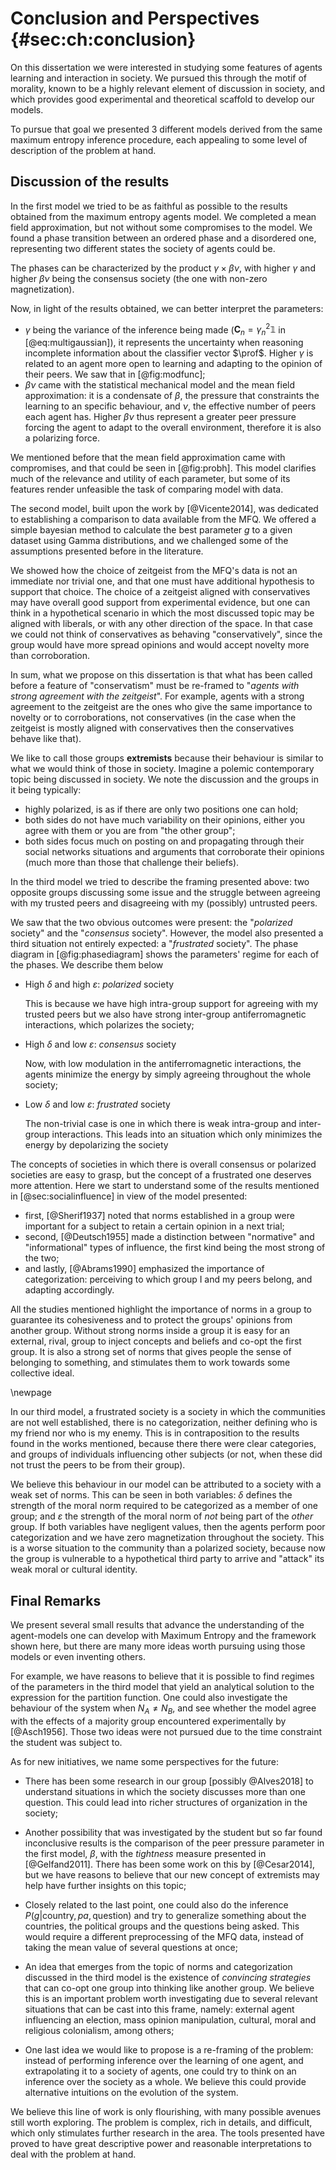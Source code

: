 
# Conclusion and Perspectives {#sec:ch:conclusion}

On this dissertation we were interested in studying some features of agents learning and interaction in society. We pursued this through the motif of morality, known to be a highly relevant element of discussion in society, and which provides good experimental and theoretical scaffold to develop our models.

To pursue that goal we presented 3 different models derived from the same maximum entropy inference procedure, each appealing to some level of description of the problem at hand.

## Discussion of the results

In the first model we tried to be as faithful as possible to the results obtained from the maximum entropy agents model. We completed a mean field approximation, but not without some compromises to the model. We found a phase transition between an ordered phase and a disordered one, representing two different states the society of agents could be.

The phases can be characterized by the product $\gamma \times \beta\nu$, with higher $\gamma$ and higher $\beta\nu$ being the consensus society (the one with non-zero magnetization).

Now, in light of the results obtained, we can better interpret the parameters:

- $\gamma$ being the variance of the inference being made ($\mathbf{C}_n =  \gamma^2_n \mathbb1$ in [@eq:multigaussian]), it represents the uncertainty when reasoning incomplete information about the classifier vector $\prof$. Higher $\gamma$ is related to an agent more open to learning and adapting to the opinion of their peers. We saw that in [@fig:modfunc];
- $\beta\nu$ came with the statistical mechanical model and the mean field approximation: it is a condensate of $\beta$, the pressure that constraints the learning to an specific behaviour, and $\nu$, the effective number of peers each agent has. Higher $\beta\nu$ thus represent a greater peer pressure forcing the agent to adapt to the overall environment, therefore it is also a polarizing force.

We mentioned before that the mean field approximation came with compromises, and that could be seen in [@fig:probh]. This model clarifies much of the relevance and utility of each parameter, but some of its features render unfeasible the task of comparing model with data.

The second model, built upon the work by [@Vicente2014], was dedicated to establishing a comparison to data available from the MFQ. We offered a simple bayesian method to calculate the best parameter $g$ to a given dataset using Gamma distributions, and we challenged some of the assumptions presented before in the literature.

We showed how the choice of zeitgeist from the MFQ's data is not an immediate nor trivial one, and that one must have additional hypothesis to support that choice. The choice of a zeitgeist aligned with conservatives may have overall good support from experimental evidence, but one can think in a hypothetical scenario in which the most discussed topic may be aligned with liberals, or with any other direction of the space. In that case we could not think of conservatives as behaving "conservatively", since the group would have more spread opinions and would accept novelty more than corroboration.

<!-- (see Table 1 of [@Caticha2015]) -->
In sum, what we propose on this dissertation is that what has been called before a feature of "conservatism" must be re-framed to "_agents with strong agreement with the zeitgeist_". For example, agents with a strong agreement to the zeitgeist are the ones who give the same importance to novelty or to corroborations, not conservatives (in the case when the zeitgeist is mostly aligned with conservatives then the conservatives behave like that).
<!-- We propose we start thinking of them as **extremist** groups, for those set of reasons. -->

We like to call those groups **extremists** because their behaviour is similar to what we would think of those in society. Imagine a polemic contemporary topic being discussed in society. We note the discussion and the groups in it being typically:

- highly polarized, is as if there are only two positions one can hold;
- both sides do not have much variability on their opinions, either you agree with them or you are from "the other group";
- both sides focus much on posting on and propagating through their social networks situations and arguments that corroborate their opinions (much more than those that challenge their beliefs).

<!--  talvez falar sobre tópico polêmico, como aborto

- pessoas muito polarizadas, não mudam muito de opinião
- elas focam na corroboração (mas não tanto na novidade, talvez o model precise incorporar isso)
- as opinioões polarizadas são muito concentradas com o zeitgeist, nunca são posições "médias" (não tem pico de P(h) em 0.7, só em 1)
-->

In the third model we tried to describe the framing presented above: two opposite groups discussing some issue and the struggle between agreeing with my trusted peers and disagreeing with my (possibly) untrusted peers.

We saw that the two obvious outcomes were present: the "_polarized_ society" and the "_consensus_ society". However, the model also presented a third situation not entirely expected: a "_frustrated_ society". The phase diagram in [@fig:phasediagram] shows the parameters' regime for each of the phases. We describe them below

- High $\delta$ and high $\varepsilon$: _polarized_ society

    This is because we have high intra-group support for agreeing with my trusted peers but we also have strong inter-group antiferromagnetic interactions, which polarizes the society;

- High $\delta$ and low $\varepsilon$: _consensus_ society

    Now, with low modulation in the antiferromagnetic interactions, the agents minimize the energy by simply agreeing throughout the whole society;

- Low $\delta$ and low $\varepsilon$: _frustrated_ society

    The non-trivial case is one in which there is weak intra-group and inter-group interactions. This leads into an situation which only minimizes the energy by depolarizing the society

The concepts of societies in which there is overall consensus or polarized societies are easy to grasp, but the concept of a frustrated one deserves more attention. Here we start to understand some of the results mentioned in [@sec:socialinfluence] in view of the model presented:

- first, [@Sherif1937] noted that norms established in a group were important for a subject to retain a certain opinion in a next trial;
- second, [@Deutsch1955] made a distinction between "normative" and "informational" types of influence, the first kind being the most strong of the two;
- and lastly, [@Abrams1990] emphasized the importance of categorization: perceiving to which group I and my peers belong, and adapting accordingly.

All the studies mentioned highlight the importance of norms in a group to guarantee its cohesiveness and to protect the groups' opinions from another group. Without strong norms inside a group it is easy for an external, rival, group to inject concepts and beliefs and co-opt the first group. It is also a strong set of norms that gives people the sense of belonging to something, and stimulates them to work towards some collective ideal.

\newpage

In our third model, a frustrated society is a society in which the communities are not well established, there is no categorization, neither defining who is my friend nor who is my enemy. This is in contraposition to the results found in the works mentioned, because there there were clear categories, and groups of individuals influencing other subjects (or not, when these did not trust the peers to be from their group).

We believe this behaviour in our model can be attributed to a society with a weak set of norms. This can be seen in both variables: $\delta$ defines the strength of the moral norm required to be categorized as a member of one group; and $\varepsilon$ the strength of the moral norm of _not_ being part of the _other_ group. If both variables have negligent values, then the agents perform poor categorization and we have zero magnetization throughout the society. This is a worse situation to the community than a polarized society, because now the group is vulnerable to a hypothetical third party to arrive and "attack" its weak moral or cultural identity.

## Final Remarks

We present several small results that advance the understanding of the agent-models one can develop with Maximum Entropy and the framework shown here, but there are many more ideas worth pursuing using those models or even inventing others.

For example, we have reasons to believe that it is possible to find regimes of the parameters in the third model that yield an analytical solution to the expression for the partition function. One could also investigate the behaviour of the system when $N_A \neq N_B$, and see whether the model agree with the effects of a majority group encountered experimentally by [@Asch1956]. Those two ideas were not pursued due to the time constraint the student was subject to.

As for new initiatives, we name some perspectives for the future:

- There has been some research in our group [possibly @Alves2018] to understand situations in which the society discusses more than one question. This could lead into richer structures of organization in the society;

- Another possibility that was investigated by the student but so far found inconclusive results is the comparison of the peer pressure parameter in the first model, $\beta$, with the _tightness_ measure presented in [@Gelfand2011]. There has been some work on this by [@Cesar2014], but we have reasons to believe that our new concept of extremists may help have further insights on this topic;

- Closely related to the last point, one could also do the inference $P(g|\mathrm{country}, \mathit{pa}, \mathrm{question})$ and try to generalize something about the countries, the political groups and the questions being asked. This would require a different preprocessing of the MFQ data, instead of taking the mean value of several questions at once;

- An idea that emerges from the topic of norms and categorization discussed in the third model is the existence of _convincing strategies_ that can co-opt one group into thinking like another group. We believe this is an important problem worth investigating due to several relevant situations that can be cast into this frame, namely: external agent influencing an election, mass opinion manipulation, cultural, moral and religious colonialism, among others;

- One last idea we would like to propose is a re-framing of the problem: instead of performing inference over the learning of one agent, and extrapolating it to a society of agents, one could try to think on an inference over the society as a whole. We believe this could provide alternative intuitions on the evolution of the system.

We believe this line of work is only flourishing, with many possible avenues still worth exploring. The problem is complex, rich in details, and difficult, which only stimulates further research in the area. The tools presented have proved to have great descriptive power and reasonable interpretations to deal with the problem at hand.
<!-- We hope many will find this enterprise enthusiastic and will  -->
